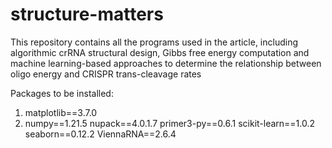 # structure-matters
This repository contains all the programs used in the article, including algorithmic crRNA structural design, Gibbs free energy computation and machine learning-based approaches to determine the relationship between oligo energy and CRISPR trans-cleavage rates  

Packages to be installed:
1. matplotlib==3.7.0
2. numpy==1.21.5
nupack==4.0.1.7
primer3-py==0.6.1
scikit-learn==1.0.2
seaborn==0.12.2
ViennaRNA==2.6.4

